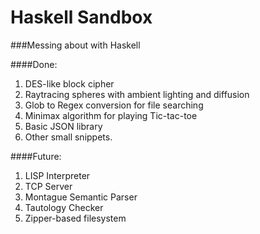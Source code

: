 Haskell Sandbox
=======

###Messing about with Haskell

####Done:

1. DES-like block cipher
2. Raytracing spheres with ambient lighting and diffusion
3. Glob to Regex conversion for file searching
4. Minimax algorithm for playing Tic-tac-toe
5. Basic JSON library
6. Other small snippets.

####Future:
1. LISP Interpreter
2. TCP Server
3. Montague Semantic Parser
4. Tautology Checker
5. Zipper-based filesystem